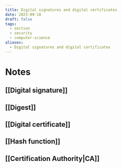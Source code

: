 ```yaml
---
title: Digital signatures and digital certificates
date: 2023-09-18
draft: false
tags:
  - section
  - security
  - computer-science
aliases:
  - Digital signatures and digital certificates
---
```

# Notes

## [[Digital signature]]
## [[Digest]]
## [[Digital certificate]]
## [[Hash function]]
## [[Certification Authority|CA]]